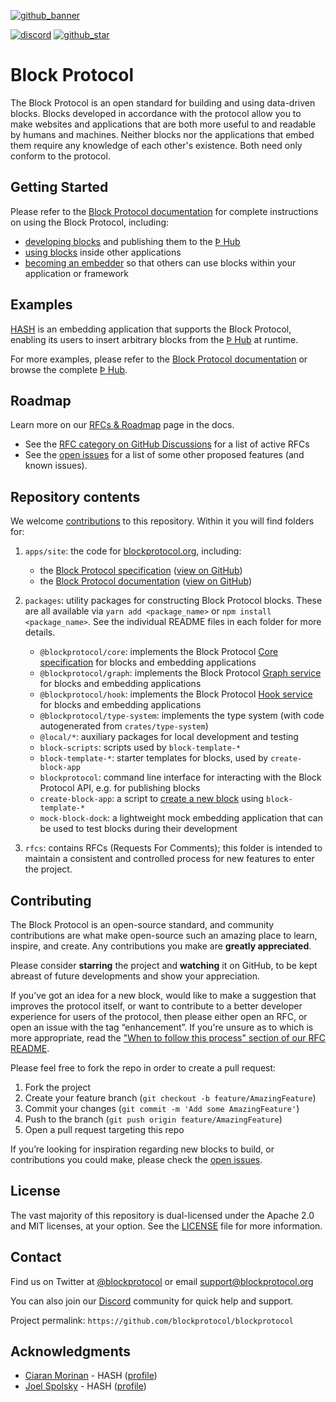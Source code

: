 [github_banner]: https://blockprotocol.org/?utm_medium=organic&utm_source=github_readme_blockprotocol-repo_root
[github_star]: https://github.com/blockprotocol/blockprotocol#
[open issues]: https://github.com/blockprotocol/blockprotocol/issues?q=is%3Aissue+is%3Aopen

[discord]: https://blockprotocol.org/discord?utm_medium=organic&utm_source=github_readme_blockprotocol-repo_root

[HASH]: https://github.com/hashintel/hash/tree/main/packages/hash
[blockprotocol.org]: https://blockprotocol.org/?utm_medium=organic&utm_source=github_readme_blockprotocol-repo_root
[Þ Hub]: https://blockprotocol.org/hub?utm_medium=organic&utm_source=github_readme_blockprotocol-repo_root

[Block Protocol specification]: https://blockprotocol.org/docs/spec?utm_medium=organic&utm_source=github_readme_blockprotocol-repo_root
[Core specification]: https://blockprotocol.org/docs/spec/core?utm_medium=organic&utm_source=github_readme_blockprotocol-repo_root
[Graph service]: https://blockprotocol.org/docs/spec/graph-service?utm_medium=organic&utm_source=github_readme_blockprotocol-repo_root
[Hook service]: https://blockprotocol.org/docs/spec/hook-service?utm_medium=organic&utm_source=github_readme_blockprotocol-repo_root


[Block Protocol documentation]: https://blockprotocol.org/docs?utm_medium=organic&utm_source=github_readme_blockprotocol-repo_root
[create a new block]: https://blockprotocol.org/docs/developing-blocks?utm_medium=organic&utm_source=github_readme_blockprotocol-repo_root
[developing blocks]: https://blockprotocol.org/docs/developing-blocks?utm_medium=organic&utm_source=github_readme_blockprotocol-repo_root
[using blocks]: https://blockprotocol.org/docs/using-blocks?utm_medium=organic&utm_source=github_readme_blockprotocol-repo_root
[becoming an embedder]: https://blockprotocol.org/docs/embedding-blocks?utm_medium=organic&utm_source=github_readme_blockprotocol-repo_root
[RFCs & Roadmap]: https://blockprotocol.org/docs/spec/rfcs_and_roadmap?utm_medium=organic&utm_source=github_readme_blockprotocol-repo_root

[![github_banner](https://static.blockprotocol.com/cdn-cgi/imagedelivery/EipKtqu98OotgfhvKf6Eew/f8b0bf95-88ea-47ea-cac2-49cb2851b700/github)][github_banner]

[![discord](https://img.shields.io/discord/1050770647564943402)][discord] [![github_star](https://img.shields.io/github/stars/blockprotocol/blockprotocol?label=Star%20on%20GitHub&style=social)][github_star]

# Block Protocol

The Block Protocol is an open standard for building and using data-driven blocks. Blocks developed in accordance with the protocol allow you to make websites and applications that are both more useful to and readable by humans and machines. Neither blocks nor the applications that embed them require any knowledge of each other's existence. Both need only conform to the protocol.

## Getting Started

Please refer to the [Block Protocol documentation] for complete instructions on using the Block Protocol, including:

- [developing blocks] and publishing them to the [Þ Hub]
- [using blocks] inside other applications
- [becoming an embedder] so that others can use blocks within your application or framework

## Examples

[HASH] is an embedding application that supports the Block Protocol, enabling its users to insert arbitrary blocks from the [Þ Hub] at runtime.

For more examples, please refer to the [Block Protocol documentation] or browse the complete [Þ Hub].

## Roadmap

Learn more on our [RFCs & Roadmap] page in the docs.

- See the [RFC category on GitHub Discussions](https://github.com/blockprotocol/blockprotocol/discussions/categories/rfc) for a list of active RFCs
- See the [open issues] for a list of some other proposed features (and known issues).

## Repository contents

We welcome [contributions](#contributing) to this repository. Within it you will find folders for:

1.  `apps/site`: the code for [blockprotocol.org], including:

    - the [Block Protocol specification] ([view on GitHub](https://github.com/blockprotocol/blockprotocol/tree/main/apps/site/src/_pages/docs/4_spec))
    - the [Block Protocol documentation] ([view on GitHub](https://github.com/blockprotocol/blockprotocol/tree/main/apps/site/src/_pages/docs))

1.  `packages`: utility packages for constructing Block Protocol blocks. These are all available via `yarn add <package_name>` or `npm install <package_name>`. See the individual README files in each folder for more details.

    - `@blockprotocol/core`: implements the Block Protocol [Core specification] for blocks and embedding applications
    - `@blockprotocol/graph`: implements the Block Protocol [Graph service] for blocks and embedding applications
    - `@blockprotocol/hook`: implements the Block Protocol [Hook service] for blocks and embedding applications
    - `@blockprotocol/type-system`: implements the type system (with code autogenerated from `crates/type-system`)
    - `@local/*`: auxiliary packages for local development and testing
    - `block-scripts`: scripts used by `block-template-*`
    - `block-template-*`: starter templates for blocks, used by `create-block-app`
    - `blockprotocol`: command line interface for interacting with the Block Protocol API, e.g. for publishing blocks
    - `create-block-app`: a script to [create a new block] using `block-template-*`
    - `mock-block-dock`: a lightweight mock embedding application that can be used to test blocks during their development

1.  `rfcs`: contains RFCs (Requests For Comments); this folder is intended to maintain a consistent and controlled process for new features to enter the project.

## Contributing

The Block Protocol is an open-source standard, and community contributions are what make open-source such an amazing place to learn, inspire, and create. Any contributions you make are **greatly appreciated**.

Please consider **starring** the project and **watching** it on GitHub, to be kept abreast of future developments and show your appreciation.

If you’ve got an idea for a new block, would like to make a suggestion that improves the protocol itself, or want to contribute to a better developer experience for users of the protocol, then please either open an RFC, or open an issue with the tag “enhancement”. If you're unsure as to which is more appropriate, read the ["When to follow this process" section of our RFC README](rfcs/README.md#when-to-follow-this-process).

Please feel free to fork the repo in order to create a pull request:

1.  Fork the project
1.  Create your feature branch (`git checkout -b feature/AmazingFeature`)
1.  Commit your changes (`git commit -m 'Add some AmazingFeature'`)
1.  Push to the branch (`git push origin feature/AmazingFeature`)
1.  Open a pull request targeting this repo

If you’re looking for inspiration regarding new blocks to build, or contributions you could make, please check the [open issues].

## License

The vast majority of this repository is dual-licensed under the Apache 2.0 and MIT licenses, at your option. See the [LICENSE](LICENSE.md) file for more information.

## Contact

Find us on Twitter at [@blockprotocol](https://twitter.com/blockprotocol) or email [support@blockprotocol.org](mailto:support@blockprotocol.org)

You can also join our [Discord] community for quick help and support.

Project permalink: `https://github.com/blockprotocol/blockprotocol`

## Acknowledgments

- [Ciaran Morinan](https://github.com/CiaranMn) - HASH ([profile](https://hash.ai/@ciaran))
- [Joel Spolsky](https://github.com/jspolsky) - HASH ([profile](https://hash.ai/@spolsky))

